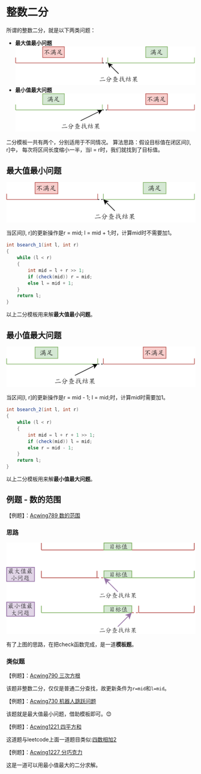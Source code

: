 # 整数二分

所谓的整数二分，就是以下两类问题：

- **最大值最小问题**
    ![最大值最小问题.png](./img/1-01.png)
- **最小值最大问题**
    ![最小值最大问题.png](./img/1-02.png)

二分模板一共有两个，分别适用于不同情况。
算法思路：假设目标值在闭区间[l, r]中， 每次将区间长度缩小一半，当l = r时，我们就找到了目标值。

## 最大值最小问题

 ![最大值最小问题.png](./img/1-01.png)

当区间[l, r]的更新操作是r = mid; l = mid + 1;时，计算mid时不需要加1。

```java
int bsearch_1(int l, int r)
{
    while (l < r)
    {
        int mid = l + r >> 1;
        if (check(mid)) r = mid;
        else l = mid + 1;
    }
    return l;
}
```

以上二分模板用来解**最大值最小问题**。

## 最小值最大问题

![最小值最大问题.png](./img/1-02.png)

当区间[l, r]的更新操作是r = mid - 1; l = mid;时，计算mid时需要加1。

```java
int bsearch_2(int l, int r)
{
    while (l < r)
    {
        int mid = l + r + 1 >> 1;
        if (check(mid)) l = mid;
        else r = mid - 1;
    }
    return l;
}
```

以上二分模板用来解**最小值最大问题**。

## 例题 - 数的范围

【例题】：[Acwing789 数的范围](https://www.acwing.com/problem/content/791/)

### 思路

![数的范围.png](./img/1-03.png)

有了上图的思路，在把check函数完成，是一道**模板题**。

### 类似题

【例题】：[Acwing790 三次方根](https://www.acwing.com/problem/content/792/)

该题非整数二分，仅仅是普通二分查找，故更新条件为`r=mid`和`l=mid`。

【例题】：[Acwing730 机器人跳跃问题](https://www.acwing.com/problem/content/732/)

该题就是最大值最小问题，借助模板即可。😊

【例题】：[Acwing1221 四平方和](https://www.acwing.com/problem/content/1223/)

这道题与leetcode上面一道题目类似:[四数相加2](https://leetcode-cn.com/problems/4sum-ii/)

【例题】：[Acwing1227 分巧克力](https://www.acwing.com/problem/content/1229/)

这是一道可以用最小值最大的二分求解。